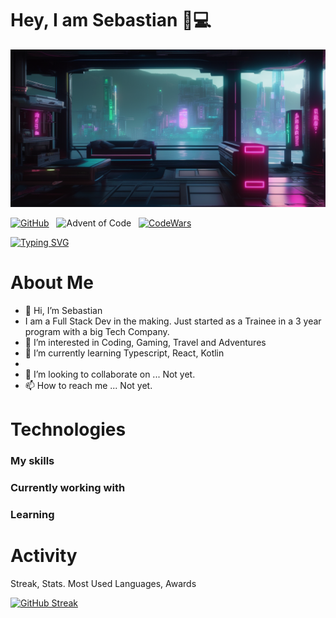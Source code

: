 
# Hey, I am Sebastian 🙂💻

![alt Future City](.//futureCity.png)

[![GitHub](https://img.shields.io/badge/GitHub-%23121011?style=flat&logo=github&logoColor=white)](https://github.com/CaptainKorsika)&nbsp;&nbsp;
![Advent of Code](https://img.shields.io/badge/Advent%20of%20Code-17-%23red?style=flat-square&logo=adventofcode&labelColor=61c4c6&color=b01e7e)&nbsp;&nbsp;
[![CodeWars](https://www.codewars.com/users/CaptainKorsika/badges/micro?style=flat)](https://www.codewars.com/users/CaptainKorsika)&nbsp;&nbsp;

<!---
&nbsp;
[![Discord](https://img.shields.io/badge/Discord-CaptainKorsika%239725-%237289DA?style=flat-square&logo=discord&logoColor=white)](https://discord.com/users/CaptainKorsika)

--->

<!---
[![LinkedIn](https://img.shields.io/badge/-LinkedIn-blue?style=flat-square&logo=linkedin&logoColor=white&link=https://www.linkedin.com/in/yourusername/)](https://www.linkedin.com/in/yourusername/)

--->


[![Typing SVG](https://readme-typing-svg.demolab.com?font=Fira+Code&pause=1000&color=1F6FEB&background=FFFFFF00&vCenter=false&random=false&width=435&lines=Software+Developer;Problem+Solver;Gamer)](https://git.io/typing-svg)


# About Me

- 👋 Hi, I’m Sebastian
- I am a Full Stack Dev in the making. Just started as a Trainee in a 3 year program with a big Tech Company.
- 👀 I’m interested in Coding, Gaming, Travel and Adventures
- 🌱 I’m currently learning Typescript, React, Kotlin
- 
- 💞️ I’m looking to collaborate on ... Not yet.
- 📫 How to reach me ... Not yet.


# Technologies

### My skills

### Currently working with

### Learning

### 

<!---
CaptainKorsika/CaptainKorsika is a ✨ special ✨ repository because its `README.md` (this file) appears on your GitHub profile.
You can click the Preview link to take a look at your changes.
--->




# Activity

Streak, Stats. Most Used Languages, Awards

[![GitHub Streak](https://streak-stats.demolab.com?user=CaptainKorsika&theme=shadow-purple&border_radius=5&mode=weekly)](https://git.io/streak-stats)
